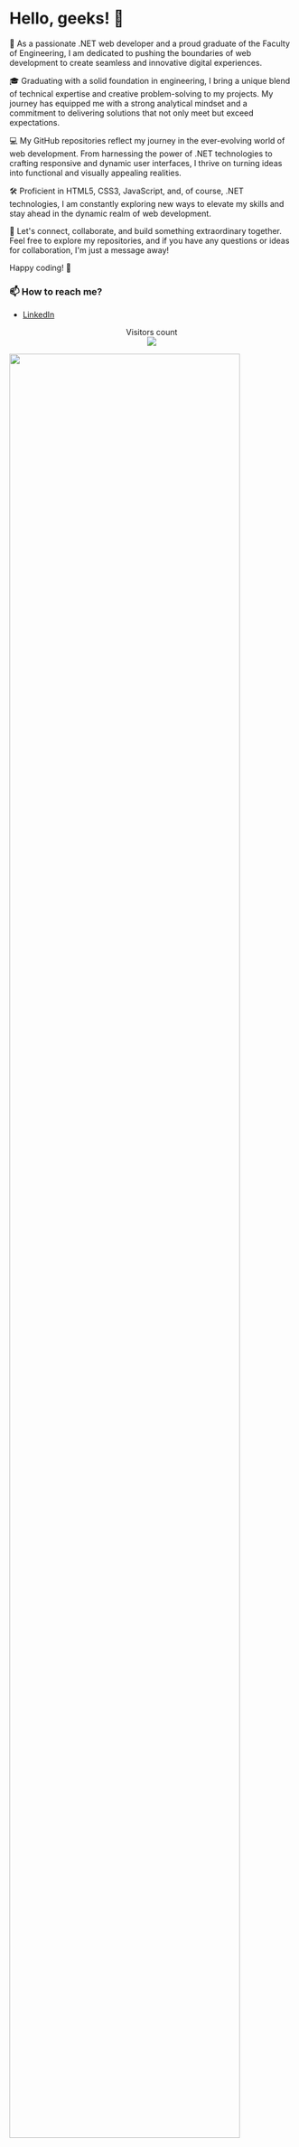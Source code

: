 # Hello, geeks! 👋

🚀 As a passionate .NET web developer and a proud graduate of the Faculty of Engineering, I am dedicated to pushing the boundaries of web development to create seamless and innovative digital experiences.

🎓 Graduating with a solid foundation in engineering, I bring a unique blend of technical expertise and creative problem-solving to my projects. My journey has equipped me with a strong analytical mindset and a commitment to delivering solutions that not only meet but exceed expectations.

💻 My GitHub repositories reflect my journey in the ever-evolving world of web development. From harnessing the power of .NET technologies to crafting responsive and dynamic user interfaces, I thrive on turning ideas into functional and visually appealing realities.

🛠️ Proficient in HTML5, CSS3, JavaScript, and, of course, .NET technologies, I am constantly exploring new ways to elevate my skills and stay ahead in the dynamic realm of web development.

🤝 Let's connect, collaborate, and build something extraordinary together. Feel free to explore my repositories, and if you have any questions or ideas for collaboration, I'm just a message away!

Happy coding! 🚀


### 📫 How to reach me?
- [LinkedIn](https://www.linkedin.com/in/ahmad-e-el-bastawesy-344006295/)



<p align="center"> 
  Visitors count<br>
  <img src="https://profile-counter.glitch.me/garimasingh128/count.svg" />
</p>

<img src="stats.gif" width="90%"><br/><br/>

***



<!--
**garimasingh128/garimasingh128** is a ✨ _special_ ✨ repository because its `README.md` (this file) appears on your GitHub profile.

Here are some ideas to get you started:

- 🔭 I’m currently working on ...
- 🌱 I’m currently learning ...
- 👯 I’m looking to collaborate on ...
- 🤔 I’m looking for help with ...
- 💬 Ask me about ...
- 📫 How to reach me: ...
- 😄 Pronouns: ...
- ⚡ Fun fact: ...
-->

